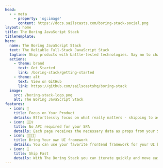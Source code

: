 ```yaml
---
head:
  - - meta
    - property: 'og:image'
      content: https://docs.sailscasts.com/boring-stack-social.png
layout: home
title: The Boring JavaScript Stack
titleTemplate:
hero:
  name: The Boring JavaScript Stack
  text: The Reliable Full-Stack JavaScript Stack
  tagline: Ship products with battle-tested technologies. Say no to chasing JavaScript trends.
  actions:
    - theme: brand
      text: Get Started
      link: /boring-stack/getting-started
    - theme: alt
      text: View on GitHub
      link: https://github.com/sailscastshq/boring-stack
  image:
    src: /boring-stack-logo.png
    alt: The Boring JavaScript Stack
features:
  - icon: 🎯
    title: Focus on Your Product
    details: Effortlessly focus on what really matters - shipping to actual real users.
  - icon: 🙅🏾‍♀️
    title: No API required for your SPA
    details: Each page receives the necessary data as props from your Sails backend.
  - icon: 🫱🏾‍🫲🏿
    title: Bring Your own UI framework
    details: You can use your favorite frontend framework for your UI be it Vue, React, or Svelte.
  - icon: 🚀
    title: Ship Fast
    details: With The Boring Stack you can iterate quickly and move easily from MVP to scale.
---
```


<style>
:root {
  --vp-home-hero-name-color: transparent;
  --vp-home-hero-name-background: -webkit-linear-gradient(120deg, #fecb05 30%, #02b7ed);

  --vp-home-hero-image-background-image: linear-gradient(-45deg,  #00d882 50%, #fecb05 50%);
  --vp-home-hero-image-filter: blur(44px);
}

@media (min-width: 640px) {
  :root {
    --vp-home-hero-image-filter: blur(56px);
  }
}

@media (min-width: 960px) {
  :root {
    --vp-home-hero-image-filter: blur(68px);
  }
}
</style>
